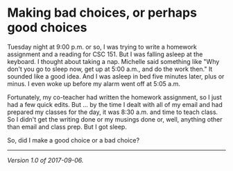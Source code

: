 Making bad choices, or perhaps good choices
===========================================

Tuesday night at 9:00 p.m. or so, I was trying to write a homework
assignment and a reading for CSC 151.  But I was falling asleep at
the keyboard.  I thought about taking a nap.  Michelle said something 
like "Why don't you go to sleep now, get up at 5:00 a.m., and do the
work then."  It sounded like a good idea.  And I was asleep in bed
five minutes later, plus or minus.  I even woke up before my alarm
went off at 5:05 a.m.

Fortunately, my co-teacher had written the homework assignment, so I
just had a few quick edits.  But ... by the time I dealt with all of my
email and had prepared my classes for the day, it was 8:30 a.m. and time
to teach class.  So I didn't get the writing done or my musings done or,
well, anything other than email and class prep.  But I got sleep.

So, did I make a good choice or a bad choice?

---

*Version 1.0 of 2017-09-06.*
